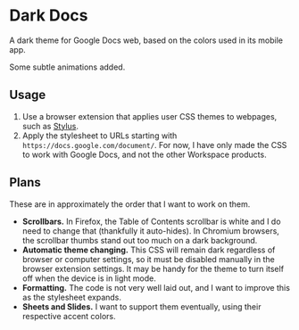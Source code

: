 # Dark Docs
A dark theme for Google Docs web, based on the colors used in its mobile app. 

Some subtle animations added. 

## Usage
1. Use a browser extension that applies user CSS themes to webpages, such as [Stylus](https://github.com/openstyles/stylus/).
2. Apply the stylesheet to URLs starting with `https://docs.google.com/document/`. For now, I have only made the CSS to work with Google Docs, and not the other Workspace products. 

## Plans
These are in approximately the order that I want to work on them.
- **Scrollbars.** In Firefox, the Table of Contents scrollbar is white and I do need to change that (thankfully it auto-hides). In Chromium browsers, the scrollbar thumbs stand out too much on a dark background. 
- **Automatic theme changing.** This CSS will remain dark regardless of browser or computer settings, so it must be disabled manually in the browser extension settings. It may be handy for the theme to turn itself off when the device is in light mode.
- **Formatting.** The code is not very well laid out, and I want to improve this as the stylesheet expands.
- **Sheets and Slides.** I want to support them eventually, using their respective accent colors. 
